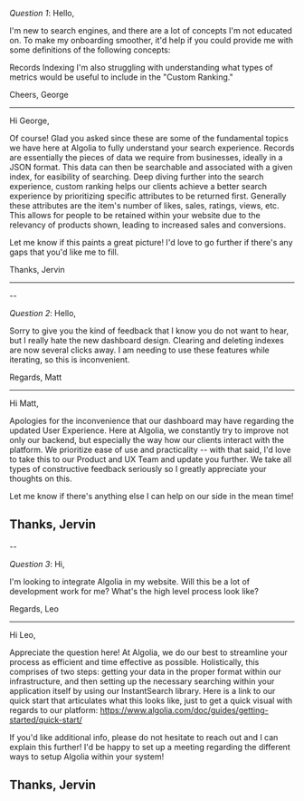 *Question 1*: Hello,

I'm new to search engines, and there are a lot of concepts I'm not educated on. To make my onboarding smoother, it'd help if you could provide me with some definitions of the following concepts:

Records
Indexing
I'm also struggling with understanding what types of metrics would be useful to include in the "Custom Ranking."

Cheers, George

---
Hi George,

Of course! Glad you asked since these are some of the fundamental topics we have here at Algolia to fully understand your search experience. Records are essentially the pieces of data we require from businesses, ideally in a JSON format. This data can then be searchable and associated with a given index, for easibility of searching. Deep diving further into the search experience, custom ranking helps our clients achieve a better search experience by prioritizing specific attributes to be returned first. Generally these attributes are the item's number of likes, sales, ratings, views, etc. This allows for people to be retained within your website due to the relevancy of products shown, leading to increased sales and conversions.

Let me know if this paints a great picture! I'd love to go further if there's any gaps that you'd like me to fill.

Thanks,
Jervin

---
--

*Question 2*: Hello,

Sorry to give you the kind of feedback that I know you do not want to hear, but I really hate the new dashboard design. Clearing and deleting indexes are now several clicks away. I am needing to use these features while iterating, so this is inconvenient.

Regards, Matt

---
Hi Matt,

Apologies for the inconvenience that our dashboard may have regarding the updated User Experience. Here at Algolia, we constantly
try to improve not only our backend, but especially the way how our clients interact with the platform. We prioritize ease of use and practicality -- with that said, I'd love to take this to our Product and UX Team and update you further. We take all types of constructive feedback seriously so I greatly appreciate your thoughts on this.

Let me know if there's anything else I can help on our side in the mean time!

Thanks,
Jervin
---
--

*Question 3*: Hi,

I'm looking to integrate Algolia in my website. Will this be a lot of development work for me? What's the high level process look like?

Regards, Leo

---
Hi Leo,

Appreciate the question here! At Algolia, we do our best to streamline your process as efficient and time effective as possible.
Holistically, this comprises of two steps: getting your data in the proper format within our infrastructure, and then setting up
the necessary searching within your application itself by using our InstantSearch library. Here is a link to our quick start
that articulates what this looks like, just to get a quick visual with regards to our platform: https://www.algolia.com/doc/guides/getting-started/quick-start/

If you'd like additional info, please do not hesitate to reach out and I can explain this further! I'd be happy to set up a meeting regarding the different ways to setup Algolia within your system!

Thanks,
Jervin
---
